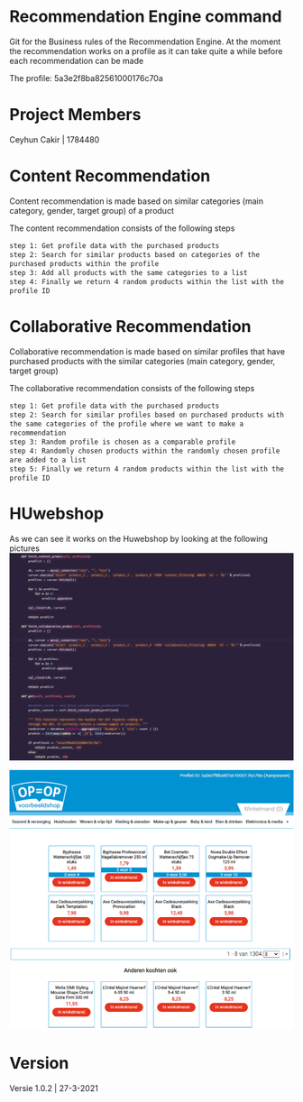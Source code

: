 # Recommendation Engine command
Git for the Business rules of the Recommendation Engine.
At the moment the recommendation works on a profile as it can take quite a while before each recommendation can be made

The profile: 5a3e2f8ba82561000176c70a

# Project Members
Ceyhun Cakir | 1784480

# Content Recommendation
Content recommendation is made based on similar categories (main category, gender, target group) of a product

The content recommendation consists of the following steps
```
step 1: Get profile data with the purchased products
step 2: Search for similar products based on categories of the purchased products within the profile
step 3: Add all products with the same categories to a list
step 4: Finally we return 4 random products within the list with the profile ID
```

# Collaborative Recommendation
Collaborative recommendation is made based on similar profiles that have purchased products with the similar categories (main category, gender, target group)

The collaborative recommendation consists of the following steps
```
step 1: Get profile data with the purchased products
step 2: Search for similar profiles based on purchased products with the same categories of the profile where we want to make a recommendation
step 3: Random profile is chosen as a comparable profile
step 4: Randomly chosen products within the randomly chosen profile are added to a list
step 5: Finally we return 4 random products within the list with the profile ID
```

# HUwebshop
As we can see it works on the Huwebshop by looking at the following pictures
![](img/huwebshop-code.png)

![](img/huwebshop-proof.png)
# Version
Versie 1.0.2 | 27-3-2021
